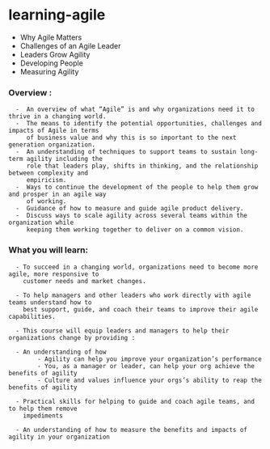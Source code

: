 # learning-agile

- Why Agile Matters
- Challenges of an Agile Leader
- Leaders Grow Agility
- Developing People
- Measuring Agility


### Overview :

      -  An overview of what “Agile” is and why organizations need it to thrive in a changing world.
      -  The means to identify the potential opportunities, challenges and impacts of Agile in terms 
         of business value and why this is so important to the next generation organization.
      -  An understanding of techniques to support teams to sustain long-term agility including the 
         role that leaders play, shifts in thinking, and the relationship between complexity and
         empiricism.
      -  Ways to continue the development of the people to help them grow and prosper in an agile way 
         of working. 
      -  Guidance of how to measure and guide agile product delivery.
      -  Discuss ways to scale agility across several teams within the organization while 
         keeping them working together to deliver on a common vision.

### What you will learn:

      - To succeed in a changing world, organizations need to become more agile, more responsive to 
        customer needs and market changes. 
        
      - To help managers and other leaders who work directly with agile teams understand how to 
        best support, guide, and coach their teams to improve their agile capabilities.
        
      - This course will equip leaders and managers to help their organizations change by providing :

      - An understanding of how 
            - Agility can help you improve your organization’s performance
            - You, as a manager or leader, can help your org achieve the benefits of agility
            - Culture and values influence your orgs’s ability to reap the benefits of agility
                
      - Practical skills for helping to guide and coach agile teams, and to help them remove 
        impediments
      
      - An understanding of how to measure the benefits and impacts of agility in your organization
